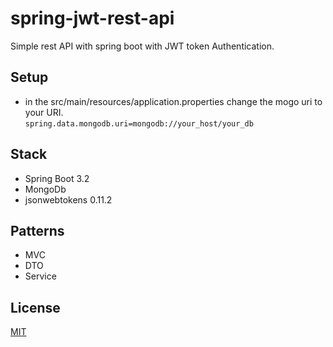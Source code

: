 # spring-jwt-rest-api
Simple rest API with spring boot with JWT token Authentication.



## Setup
- in the src/main/resources/application.properties change the mogo uri to your URI. <br>
`spring.data.mongodb.uri=mongodb://your_host/your_db` 


## Stack
- Spring Boot 3.2
- MongoDb
- jsonwebtokens 0.11.2

## Patterns
- MVC
- DTO
- Service

## License
[MIT](https://choosealicense.com/licenses/mit/)
